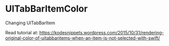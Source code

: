# UITabBarItemColor
Changing UITabBarItem 

Read tutorial at: https://kodesnippets.wordpress.com/2015/10/31/rendering-original-color-of-uitabbaritems-when-an-item-is-not-selected-with-swift/ 
